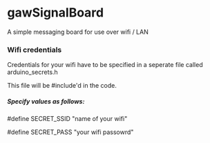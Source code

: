 # gawSignalBoard
 A simple messaging board for use over wifi / LAN

### Wifi credentials
 Credentials for your wifi have to be specified in a seperate file called arduino_secrets.h

 This file will be \#include'd in the code.

##### Specify values as follows:

\#define SECRET_SSID "name of your wifi"

\#define SECRET_PASS "your wifi passowrd"